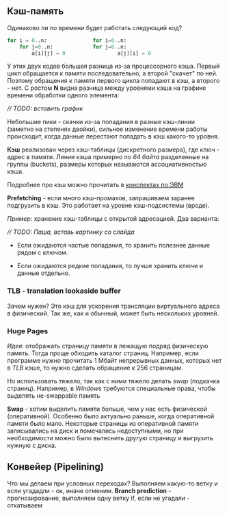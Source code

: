 ## Кэш-память
Одинаково ли по времени будет работать следующий код?
```python
for i = 0..n:				for i=0..n:
	for j=0..n:				for j=0..n:
		a[i][j] = 0 				a[j][i] = 0
```
У этих двух кодов большая разница из-за процессорного кэша. Первый цикл обращается к памяти последовательно, а второй "скачет" по ней. Поэтому обращения к памяти первого цикла попадают в кэш, а второго - нет. С ростом **N** видна разница между уровнями кэша на графике времени обработки одного элемента:

*// TODO: вставить график*

Небольшие пики - скачки из-за попадания в разные кэш-линии (заметно на степенях двойки), сильное изменение времени работы происходит, когда данные перестают попадать в кэш какого-то уровня.

**Кэш** реализован через хэш-таблицы (дискретного размера), где ключ - адрес в памяти.
Линии кэша примерно по *64 байта* разделенные на группы (buckets), размеры которых называются ассоциативностью кэша.

Подробнее про кэш  можно прочитать в [конспектах по ЭВМ](https://github.com/DespairedController/computer-architecture/blob/master/1_4/1_4.pdf) 

**Prefetching** - если много кэш-промахов, запрашиваем заранее подгрузить в кэш. Это работает на уровне кэш-подсистемы (вроде).

*Пример*: хранение хэш-таблицы с открытой адресацией. Два варианта: 

*// TODO: Паша, вставь картинку со слайда*

- Если ожидаются частые попадания, то хранить полезнее данные рядом с ключом.

- Если ожидаются редкие попадания, то лучше хранить ключи и данные отдельно.

### TLB - translation lookaside buffer

Зачем нужен? Это кэш для ускорения трансляции виртуального адреса в физический. Так же, как и обычный, может быть нескольких уровней.

### Huge Pages

*Идея*: отображать страницу памяти в лежащую подряд физическую память. Тогда проще обходить каталог страниц. Например, если программе нужно прочитать 1 Мбайт непрерывных данных, которых нет в *TLB* кэше, то нужно сделать обращение к 256 страницам.

Но использовать тяжело, так как с ними тяжело делать *swap* (подкачка страниц). Например, в *Windows* требуются специальные права, чтобы выделять не-swappable память

**Swap** - хотим выделить памяти больше, чем у нас есть физической (оперативной). Особенно было актуально раньше, когда оперативной памяти было мало. Некоторые страницы из оперативной памяти записывались на диск и помечались недоступными, но при необходимости можно было вытеснить другую страницу и выгрузить нужную с диска.


## Конвейер (Pipelining)

Что мы делаем при условных переходах? Выполняем какую-то ветку и если угададли - ок, иначе отменим.
**Branch prediction** - прогнозирование, выполняем одну ветку if, если не угадали - откатываем